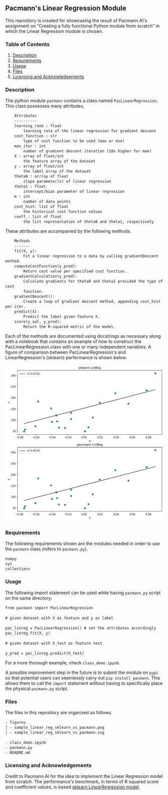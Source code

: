 ## Pacmann's Linear Regression Module

This repository is created for showcasing the result of Pacmann.AI's assignment on "Creating a fully functional Python module from scratch" in which the Linear Regression module is chosen. 

### Table of Contents

1. [Description](#description)
2. [Requirements](#requirements)
3. [Usage](#usage)
4. [Files](#files)
5. [Licensing and Acknowledgements](#licensing)

### Description

The python module `pacmann` contains a class named `PacLinearRegression`. This class possesses many attributes,

```
    Attributes
    ----------
    learning_rate : float
        learning rate of the linear regression for gradient descent
    cost_function : str
        type of cost function to be used (mae or mse)
    max_iter : int
        number of gradient descent iteration (10x higher for mae)
    X : array of float/int
        the feature array of the dataset
    y : array of float/int
        the label array of the dataset
    theta0 : arrray of float
        slope parameter(s) of linear regression
    theta1 : float
        intercept/bias parameter of linear regression
    m : int
        number of data points
    cost_hist: list of float
        the historical cost function values
    coeff_: list of float
        the list representation of theta0 and theta1, respectively
```

These attributes are accompanied by the following methods.

```
    Methods
    -------
    fit(X, y):
        Fit a linear regression to a data by calling gradientDescent method.
    computeCostFunction(y_pred):
        Return cost value per specified cost function.
    gradientCalculation(y_pred):
        Calculate gradients for theta0 and theta1 provided the type of cost
        function.
    gradientDescent():
        Create a loop of gradient descent method, appending cost_hist per iter.
    predict(X):
        Predict the label given feature X.
    score(y_val, y_pred):
        Return the R-squared metric of the model.
```

Each of the methods are documented using docstrings as necessary along with a notebook that contains an example of how to construct the PacLinearRegression class with one or many independent variables. A figure of comparison between PacLinearRegression's and LinearRegression's (sklearn) performance is shown below. 

![sample](figures/sample_linear_reg_sklearn_vs_pacmann.png)

### Requirements<a name="requirements"></a>

The following requirements shown are the modules needed in order to use the `pacmann` class (refers to `pacmann.py`).

```
numpy
sys
collections
```

### Usage<a name="usage"></a>

The following import statement can be used while having `pacmann.py` script on the same directory:

```
from pacmann import PacLinearRegression

# given dataset with X as feature and y as label

pac_linreg = PacLinearRegression() # set the attributes accordingly 
pac_linreg.fit(X, y)

# given dataset with X_test as feature test

y_pred = pac_linreg.predict(X_test)
```

For a more thorough example, check `class_demo.ipynb`.

A possible improvement step in the future is to submit the module on `pypi` so that potential users can seamlessly carry out `pip install pacmann`. This allows them to call the `import` statement without having to specifically place the physical `pacmann.py` script.

### Files<a name="files"></a>

The files in this repository are organized as follows. 

```
- figures
| - sample_linear_reg_sklearn_vs_pacmann.png
| - sample_linear_reg_sklearn_vs_pacmann.svg

- class_demo.ipynb
- pacmann.py
- README.md
```

### Licensing and Acknowledgements<a name="licensing"></a>

Credit to Pacmann.AI for the idea to implement the Linear Regression model from scratch. The performance's benchmark, in terms of R squared score and coefficient values, is based [sklearn LinearRegression model](https://scikit-learn.org/stable/modules/generated/sklearn.linear_model.LinearRegression.html).